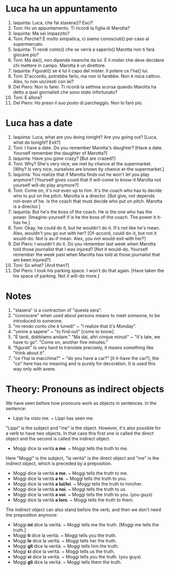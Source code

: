 # Luca ha un appuntamento

1. Iaquinta: Luca, che fai stasera()? Esci?
1. Toni: Ho un appuntamento. Ti ricordi la figlia di Marotta?
1. Iaquinta: Ma sei impazzito?
1. Toni: Perché? È molto simpatica, ci siamo conosciuti() per caso al supermercato.
1. Iaquinta: Ti rendi conto() che se verrà a saperlo() Marotta non ti farà giocare più?
1. Toni: Ma dai(), non dipende neanche da lui. È il mister che deve decidere
chi mettere in campo. Marotta è un direttore.
1. Iaquinta: Figurati() se è lui il capo del mister. Il potere ce l'ha() lui.
1. Toni: D'accordo, potrebbe farlo, ma non lo farebbe. Non è mica cattivo. Alex,
tu non usciresti con lei?
1. Del Piero: Non lo farei. Ti ricordi la settima scorsa quando Marotta ha detto
a quei giornalisti che sono stato infortunato?
1. Toni: E allora?
1. Del Piero: Ho preso il suo posto di parcheggio. Non lo farò più.

# Luca has a date

1. Iaquinta: Luca, what are you doing tonight? Are you going out?
[Luca, what do tonight? Exit?]
1. Toni: I have a date. Do you remember Marotta's daughter?
[Have a date. Yourself remember the daughter of Marotta?]
1. Iaquinta: Have you gone crazy?
[But are crazed?]
1. Toni: Why? She's very nice, we met by chance at the supermarket.
[Why? Is very nice, ourselves are known by chance at-the supermarket.]
1. Iaquinta: You realize that if Marotta finds out he won't let you play anymore?
[Yourself gives count that if will-come to know-it Marotta not yourself will-do
play anymore?]
1. Toni: Come on, it's not even up to him. It's the coach who has to decide who
to put on the pitch. Marotta is a director.
[But give, not depends not-even of he. Is the coach that must decide who put on
pitch. Marotta is a director.]
1. Iaquinta: But he's the boss of the coach. He is the one who has the power.
[Imagine-yourself if is he the boss of-the coach. The power it it-has he.]
1. Toni: Okay, he could do it, but he wouldn't do it. It's not like he's mean.
Alex, wouldn't you go out with her?
[Of-accord, could do-it, but not it would-do. Not is as-if mean. Alex, you not
would-exit with her?]
1. Del Piero: I wouldn't do it. Do you remember last week when Marotta told those
journalist that I was injured?
[Not it would-do. Yourself remember the week past when Marotta has told at those
journalist that am been injured?]
1. Toni: So what?
[And then?]
1. Del Piero: I took his parking space. I won't do that again.
[Have taken the his space of parking. Not it will-do more.]

# Notes

1. "stasera" is a contraction of "questa sera".
1. "conoscere" when used about persons means to meet someone, to be introduced
to someone.
1. "mi rendo conto che è lunedì" ~ "I realize that it's Monday".
1. "venire a sapere" ~ "to find out" [come to know].
1. "È tardi, dobbiamo andare." "Ma dai, altri cinque minuti" ~ 
"It's late, we have to go". "Come on, another five minutes."
1. "figurati" is very hard to translate precisely, it means something like
 "think about it".
1. "ce l'hai la macchina?" ~ "do you have a car?" [it it-have the car?], the "ce"
here has no meaning and is purely for decoration. It is used this way only with 
avere.

# Theory: Pronouns as indirect objects

We have seen before how pronouns work as objects in sentences. In the sentence:

- Lippi ha visto me. ~ Lippi has seen me.

"Lippi" is the subject and "me" is the object. However, it's also possible for a
verb to have two objects. In that case this first one is called the direct object
and the second is called the indirect object.

- Moggi dice la verità **a me**. ~ Moggi tells the truth to me.

Here "Moggi" is the subject, "la verità" is the direct object and "me" is the
indirect object, which is preceded by a preposition.

- Moggi dice la verità **a me**. ~ Moggi tells the truth to me.
- Moggi dice la verità **a te**. ~ Moggi tells the truth to you.
- Moggi dice la verità **a lui/lei**. ~ Moggi tells the truth to him/her.
- Moggi dice la verità **a noi**. ~ Moggi tells the truth to us.
- Moggi dice la verità **a voi**. ~ Moggi tells the truth to you. (you guys)
- Moggi dice la verità **a loro**. ~ Moggi tells the truth to them.

The indirect object can also stand before the verb, and then we don't need the 
preposition anymore:

- Moggi **mi** dice la verità. ~ Moggi tells me the truth. [Moggi me tells the truth.]
- Moggi **ti** dice la verità. ~ Moggi tells you the truth.
- Moggi **le** dice la verità. ~ Moggi tells her the truth.
- Moggi **gli** dice la verità. ~ Moggi tells him the truth.
- Moggi **ci** dice la verità. ~ Moggi tells us the truth.
- Moggi **vi** dice la verità. ~ Moggi tells you the truth. (you guys)
- Moggi **gli** dice la verità. ~ Moggi tells them the truth.
